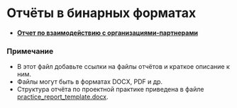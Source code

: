 # Отчёты в бинарных форматах

- **[Отчет по взаимодействию с организациями-партнерами](report_with_partner_DenisenkoKvakin.md)**

### Примечание

- В этот файл добавьте ссылки на файлы отчётов и краткое описание к ним.
- Файлы могут быть в форматах DOCX, PDF и др.
- Структура отчёта по проектной практике приведена в файле [practice_report_template.docx](practice_report_template.docx).
